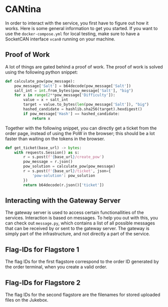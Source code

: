 # CANtina

In order to interact with the service, you first have to figure out
how it works. Here is some general information to get you started.
If you want to use the `docker-compose.yml` for local testing, make
sure to have a SocketCAN interface `vcan0` running on your machine.

## Proof of Work

A lot of things are gated behind a proof of work. The proof of work is
solved using the following python snippet: 

```python
def calculate_pow(pow_message):
    pow_message['Salt'] = b64decode(pow_message['Salt'])
    salt_int = int.from_bytes(pow_message['Salt'], "big")
    for x in range(2**pow_message['Difficulty']):
        value = x + salt_int
        target = value.to_bytes(len(pow_message['Salt']), "big")
        hashed_candidate = hashlib.sha256(target).hexdigest()
        if pow_message['Hash'] == hashed_candidate:
            return x
```

Together with the following snippet, you can directly get a ticket
from the order page, instead of using the PoW in the browser; this
should be a lot faster than waiting on the tokens in the browser.

```python
def get_ticket(base_url) -> bytes:
    with requests.Session() as s:
        r = s.post(f'{base_url}/create_pow')
        pow_message = r.json()
        pow_solution = calculate_pow(pow_message)
        r = s.post(f'{base_url}/ticket', json={
            'pow-solution': pow_solution
        })
        return b64decode(r.json()['ticket'])
```

## Interacting with the Gateway Server

The gateway server is used to access certain functionallities of the services. 
Interaction is based on messages. To help you out with this, you can check out `message.py`,
which contains a list of all possible messages that can be received by
or sent to the gateway server. The gateway is simply part of the infrastructure, and
not directly a part of the service.

## Flag-IDs for Flagstore 1

The flag IDs for the first flagstore correspond to the order ID
generated by the order terminal, when you create a valid order.


## Flag-IDs for Flagstore 2

The flag IDs for the second flagstore are the filenames 
for stored uploaded files on the Jukebox.

